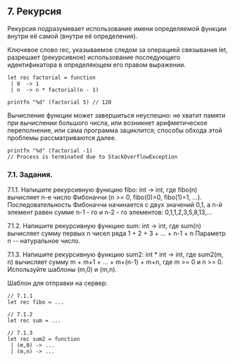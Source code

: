 ## 7. Рекурсия

Рекурсия подразумевает использование имени определяемой функции внутри её самой (внутри её определения).

Ключевое слово rec, указываемое следом за операцией связывания let, разрешает (рекурсивное) использование последующего идентификатора в определяющем его правом выражении.

```
let rec factorial = function 
 | 0  -> 1
 | n  -> n * factorial(n - 1)

printfn "%d" (factorial 5) // 120
```

Вычисление функции может завершиться неуспешно: не хватит памяти при вычислении большого числа, или возникнет арифметическое переполнение, или сама программа зациклится; способы обхода этой проблемы рассматриваются далее.

```
printfn "%d" (factorial -1)
// Process is terminated due to StackOverflowException
```

### 7.1. Задания.

7.1.1. Напишите рекурсивную функцию fibo: int -> int, где fibo(n) вычисляет n-е число Фибоначчи (n >= 0, fibo(0)=0, fibo(1)=1, ...). Последовательность Фибоначчи начинается с двух значений 0,1, а n-й элемент равен сумме n-1 - го и n-2 - го элементов: 0,1,1,2,3,5,8,13,...

7.1.2. Напишите рекурсивную функцию sum: int -> int, где sum(n) вычисляет сумму первых n чисел ряда 1 + 2 + 3 + ... + n-1 + n
Параметр n -- натуральное число.

7.1.3. Напишите рекурсивную функцию sum2: int * int -> int, где sum2(m, n) вычисляет сумму m + m+1 + ... + m+(n-1) + m+n, где m >= 0 и n >= 0.
Используйте шаблоны (m,0) и (m,n).

Шаблон для отправки на сервер:

```
// 7.1.1
let rec fibo = ...

// 7.1.2
let rec sum = ...

// 7.1.3
let rec sum2 = function 
 | (m,0) -> ... 
 | (m,n) -> ...
```
